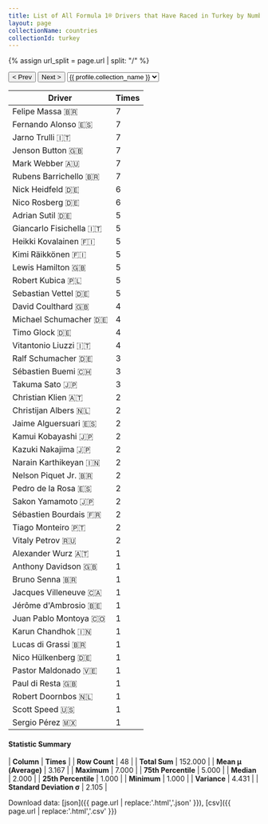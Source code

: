 ```yaml
---
title: List of All Formula 1® Drivers that Have Raced in Turkey by Number of Times
layout: page
collectionName: countries
collectionId: turkey
---
```


{% assign url_split = page.url | split: "/" %}
<div id="collection-navigation">
<button onclick="selector.options[selector.selectedIndex-1].value && (window.location = selector.options[selector.selectedIndex-1].value);">&lt; Prev</button>
<button onclick="selector.options[selector.selectedIndex+1].value && (window.location = selector.options[selector.selectedIndex+1].value);">Next &gt;</button>
<select id="selector" onchange="this.options[this.selectedIndex].value && (window.location = this.options[this.selectedIndex].value);">
  {% for collectionId in site.data[page.collectionName].refs %}
    {% if collectionId == page.collectionId %}
      {% assign selected = "selected" %}
    {% else %}
      {% assign selected = "" %}
    {% endif %}
    {% assign profile = site.data[page.collectionName][collectionId].profile %}
    <option value="/f1/{{ page.collectionName }}/{{ collectionId }}/{{ url_split[4] }}" {{ selected }}>{{ profile.collection_name }}</option>
  {% endfor %}
</select>
</div>

| Driver | Times |
|--|--|
| Felipe Massa 🇧🇷 | 7 |
| Fernando Alonso 🇪🇸 | 7 |
| Jarno Trulli 🇮🇹 | 7 |
| Jenson Button 🇬🇧 | 7 |
| Mark Webber 🇦🇺 | 7 |
| Rubens Barrichello 🇧🇷 | 7 |
| Nick Heidfeld 🇩🇪 | 6 |
| Nico Rosberg 🇩🇪 | 6 |
| Adrian Sutil 🇩🇪 | 5 |
| Giancarlo Fisichella 🇮🇹 | 5 |
| Heikki Kovalainen 🇫🇮 | 5 |
| Kimi Räikkönen 🇫🇮 | 5 |
| Lewis Hamilton 🇬🇧 | 5 |
| Robert Kubica 🇵🇱 | 5 |
| Sebastian Vettel 🇩🇪 | 5 |
| David Coulthard 🇬🇧 | 4 |
| Michael Schumacher 🇩🇪 | 4 |
| Timo Glock 🇩🇪 | 4 |
| Vitantonio Liuzzi 🇮🇹 | 4 |
| Ralf Schumacher 🇩🇪 | 3 |
| Sébastien Buemi 🇨🇭 | 3 |
| Takuma Sato 🇯🇵 | 3 |
| Christian Klien 🇦🇹 | 2 |
| Christijan Albers 🇳🇱 | 2 |
| Jaime Alguersuari 🇪🇸 | 2 |
| Kamui Kobayashi 🇯🇵 | 2 |
| Kazuki Nakajima 🇯🇵 | 2 |
| Narain Karthikeyan 🇮🇳 | 2 |
| Nelson Piquet Jr. 🇧🇷 | 2 |
| Pedro de la Rosa 🇪🇸 | 2 |
| Sakon Yamamoto 🇯🇵 | 2 |
| Sébastien Bourdais 🇫🇷 | 2 |
| Tiago Monteiro 🇵🇹 | 2 |
| Vitaly Petrov 🇷🇺 | 2 |
| Alexander Wurz 🇦🇹 | 1 |
| Anthony Davidson 🇬🇧 | 1 |
| Bruno Senna 🇧🇷 | 1 |
| Jacques Villeneuve 🇨🇦 | 1 |
| Jérôme d'Ambrosio 🇧🇪 | 1 |
| Juan Pablo Montoya 🇨🇴 | 1 |
| Karun Chandhok 🇮🇳 | 1 |
| Lucas di Grassi 🇧🇷 | 1 |
| Nico Hülkenberg 🇩🇪 | 1 |
| Pastor Maldonado 🇻🇪 | 1 |
| Paul di Resta 🇬🇧 | 1 |
| Robert Doornbos 🇳🇱 | 1 |
| Scott Speed 🇺🇸 | 1 |
| Sergio Pérez 🇲🇽 | 1 |

#### Statistic Summary

| **Column** | **Times** |
| **Row Count** | 48 |
| **Total Sum** | 152.000 |
| **Mean μ (Average)** | 3.167 |
| **Maximum** | 7.000 |
| **75th Percentile** | 5.000 |
| **Median** | 2.000 |
| **25th Percentile** | 1.000 |
| **Minimum** | 1.000 |
| **Variance** | 4.431 |
| **Standard Deviation σ** | 2.105 |

Download data: [json]({{ page.url | replace:'.html','.json' }}), [csv]({{ page.url | replace:'.html','.csv' }})
